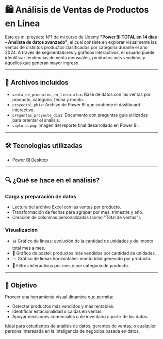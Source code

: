 # 🛍️ Análisis de Ventas de Productos en Línea

Este es mi proyecto N°1 de mi curso de Udemy **"Power BI TOTAL en 14 días - Analista de datos avanzado"**, el cual consiste en explorar visualmente las ventas de distintos productos clasificados por categoría durante el año 2024. A través de segmentadores y gráficos interactivos, el usuario puede identificar tendencias de venta mensuales, productos más vendidos y aquellos que generan mayor ingreso.

---

## 📁 Archivos incluidos

- `venta_de_productos_en_linea.xlsx`: Base de datos con las ventas por producto, categoría, fecha y monto.  
- `proyecto1.pbix`: Archivo de Power BI que contiene el dashboard interactivo.  
- `preguntas_proyecto_dia1`: Documento con preguntas guía utilizadas para orientar el análisis.  
- `captura.png`: Imagen del reporte final desarrollado en Power BI.

---

## 🛠 Tecnologías utilizadas

- Power BI Desktop

---

## 🔍 ¿Qué se hace en el análisis?

### Carga y preparación de datos

- Lectura del archivo Excel con las ventas por producto.  
- Transformación de fechas para agrupar por mes, trimestre y año.  
- Creación de columnas personalizadas (como "Total de ventas").

### Visualización

- 📊 Gráfico de líneas: evolución de la cantidad de unidades y del monto total mes a mes.  
- 🥧 Gráfico de pastel: productos más vendidos por cantidad de unidades.  
- 📉 Gráfico de líneas horizontales: monto total generado por producto.  
- 🧩 Filtros interactivos por mes y por categoría de producto.

---

## 🎯 Objetivo

Proveer una herramienta visual dinámica que permita:

- Detectar productos más vendidos y más rentables.  
- Identificar estacionalidad o caídas en ventas.  
- Apoyar decisiones comerciales o de inventario a partir de los datos.

Ideal para estudiantes de análisis de datos, gerentes de ventas, o cualquier persona interesada en la inteligencia de negocios basada en datos.
